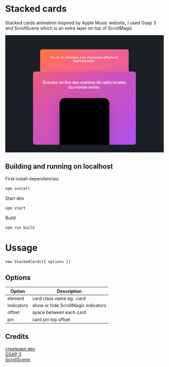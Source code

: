 # Stacked cards

Stacked cards animation inspired by Apple Music website, I used Gsap 3 and ScrollScene which is an extra layer on top of ScrollMagic

![Preview](_preview.jpg)

## Building and running on localhost

First install dependencies:

```sh
npm install
```

Start dev

```sh
npm start
```

Build

```sh
npm run build
```

# Ussage
```sh
new StackedCards({ options })
```
## Options

| Option        | Description                              |
| ------------- |----------------------------------------  |
| element       | card class name eg: .card                |
| indicators    | show or hide ScrollMagic indicators      |
| offset        | space between each card                  |
| pin           | card pin top offset                      |


## Credits

[createapp.dev](https://createapp.dev/) \
[GSAP 3](https://github.com/greensock/GSAP) \
[ScrollScene](https://github.com/jonkwheeler/ScrollScene)


